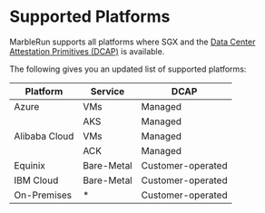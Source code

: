 # Supported Platforms

MarbleRun supports all platforms where SGX and the [Data Center Attestation Primitives (DCAP)](https://download.01.org/intel-sgx/sgx-dcap/1.11/linux/docs/DCAP_ECDSA_Orientation.pdf) is available.

The following gives you an updated list of supported platforms:


| Platform      | Service    | DCAP              |
|---------------|------------|-------------------|
| Azure         | VMs        | Managed           |
|               | AKS        | Managed           |
| Alibaba Cloud | VMs        | Managed           |
|               | ACK        | Managed           |
| Equinix       | Bare-Metal | Customer-operated |
| IBM Cloud     | Bare-Metal | Customer-operated |
| On-Premises   | *          | Customer-operated |
